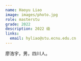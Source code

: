 ```yaml
---
name: Haoyu Liao
image: images/photo.jpg
role: masterstu
grade: 2022
description: 2022 级
links:
  email: hyliao@stu.ecnu.edu.cn
---
```


廖浩宇，男，四川人。
